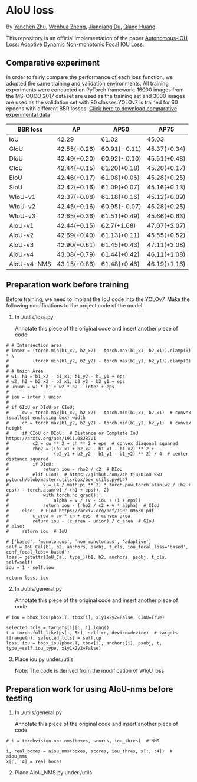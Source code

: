 # AIoU loss

By [Yanchen Zhu](https://orcid.org/0000-0002-6123-6880),  [Wenhua Zheng](https://orcid.org/0009-0007-1002-809),  [Jianqiang Du](https://orcid.org/0000-0001-5584-9181), [Qiang Huang](https://orcid.org/0009-0002-8518-7769).

This repository is an official implementation of the paper [Autonomous-IOU Loss: Adaptive Dynamic Non-monotonic Focal IOU Loss](https://github.com/Wenhua-Zheng/AIOU).

## Comparative experiment

In order to fairly compare the performance of each loss function, we adopted the same training and validation environments. All training experiments were conducted on PyTorch framework. 16000 images from the MS-COCO 2017 dataset are used as the training set and 3000 images are used as the validation set with 80 classes.YOLOv7 is trained for 60 epochs with different BBR losses. [Click here to download comparative experimental data](https://github.com/Wenhua-Zheng/AIOU/releases)

| BBR loss    | AP           | AP50          | AP75         |
| ----------- | ------------ | ------------- | ------------ |
| IoU         | 42.29        | 61.02         | 45.03        |
| GIoU        | 42.55(+0.26) | 60.91(- 0.11) | 45.37(+0.34) |
| DIoU        | 42.49(+0.20) | 60.92(- 0.10) | 45.51(+0.48) |
| CIoU        | 42.44(+0.15) | 61.20(+0.18)  | 45.20(+0.17) |
| EIoU        | 42.46(+0.17) | 61.08(+0.06)  | 45.28(+0.25) |
| SIoU        | 42.42(+0.16) | 61.09(+0.07)  | 45.16(+0.13) |
| WIoU-v1     | 42.37(+0.08) | 61.18(+0.16)  | 45.12(+0.09) |
| WIoU-v2     | 42.45(+0.16) | 60.95(- 0.07) | 45.28(+0.25) |
| WIoU-v3     | 42.65(+0.36) | 61.51(+0.49)  | 45.66(+0.63) |
| AIoU-v1     | 42.44(+0.15) | 62.7(+1.68)   | 47.07(+2.07) |
| AIoU-v2     | 42.69(+0.40) | 61.13(+0.11)  | 45.55(+0.52) |
| AIoU-v3     | 42.90(+0.61) | 61.45(+0.43)  | 47.11(+2.08) |
| AIoU-v4     | 43.08(+0.79) | 61.44(+0.42)  | 46.11(+1.08) |
| AIoU-v4-NMS | 43.15(+0.86) | 61.48(+0.46)  | 46.19(+1.16) |

## Preparation work before training

Before training, we need to implant the IoU code into the YOLOv7. Make the following modifications to the project code of the model.

1. In ./utils/loss.py

   Annotate this piece of the original code and insert another piece of code:

``` shell
# # Intersection area
# inter = (torch.min(b1_x2, b2_x2) - torch.max(b1_x1, b2_x1)).clamp(0) * \
#         (torch.min(b1_y2, b2_y2) - torch.max(b1_y1, b2_y1)).clamp(0)
#
# # Union Area
# w1, h1 = b1_x2 - b1_x1, b1_y2 - b1_y1 + eps
# w2, h2 = b2_x2 - b2_x1, b2_y2 - b2_y1 + eps
# union = w1 * h1 + w2 * h2 - inter + eps
#
# iou = inter / union
#
# if GIoU or DIoU or CIoU:
#     cw = torch.max(b1_x2, b2_x2) - torch.min(b1_x1, b2_x1)  # convex (smallest enclosing box) width
#     ch = torch.max(b1_y2, b2_y2) - torch.min(b1_y1, b2_y1)  # convex height
#     if CIoU or DIoU:  # Distance or Complete IoU https://arxiv.org/abs/1911.08287v1
#         c2 = cw ** 2 + ch ** 2 + eps  # convex diagonal squared
#         rho2 = ((b2_x1 + b2_x2 - b1_x1 - b1_x2) ** 2 +
#                 (b2_y1 + b2_y2 - b1_y1 - b1_y2) ** 2) / 4  # center distance squared
#         if DIoU:
#             return iou - rho2 / c2  # DIoU
#         elif CIoU:  # https://github.com/Zzh-tju/DIoU-SSD-pytorch/blob/master/utils/box/box_utils.py#L47
#             v = (4 / math.pi ** 2) * torch.pow(torch.atan(w2 / (h2 + eps)) - torch.atan(w1 / (h1 + eps)), 2)
#             with torch.no_grad():
#                 alpha = v / (v - iou + (1 + eps))
#             return iou - (rho2 / c2 + v * alpha)  # CIoU
#     else:  # GIoU https://arxiv.org/pdf/1902.09630.pdf
#         c_area = cw * ch + eps  # convex area
#         return iou - (c_area - union) / c_area  # GIoU
# else:
#     return iou  # IoU

# ['based', 'monotonous', 'non_monotonous', 'adaptive']
self = IoU_Cal(b1, b2, anchors, psobj, t_cls, iou_focal_loss='based', conf_focal_loss='based')
loss = getattr(IoU_Cal, type_)(b1, b2, anchors, psobj, t_cls, self=self)
iou = 1 - self.iou

return loss, iou
```

2. In ./utils/general.py

   Annotate this piece of the original code and insert another piece of code:

``` shell
# iou = bbox_iou(pbox.T, tbox[i], x1y1x2y2=False, CIoU=True)

selected_tcls = targets[i][:, 1].long()
t = torch.full_like(ps[:, 5:], self.cn, device=device)  # targets
t[range(n), selected_tcls] = self.cp
loss, iou = bbox_iou(pbox.T, tbox[i], anchors[i], psobj, t, type_=self.iou_type, x1y1x2y2=False)
```

3. Place iou.py under./utils

   Note: The code is derived from the modification of WIoU loss

## Preparation work for using AIoU-nms before testing

1. In ./utils/general.py

   Annotate this piece of the original code and insert another piece of code:

```
# i = torchvision.ops.nms(boxes, scores, iou_thres)  # NMS

i, real_boxes = aiou_nms(boxes, scores, iou_thres, x[:, :4])  # aiou_nms
x[:, :4] = real_boxes
```

2. Place AIoU_NMS.py under./utils
